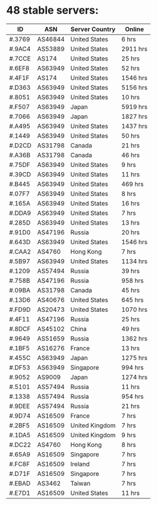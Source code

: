 # 48 stable servers:

| ID | ASN | Server Country | Online |
| ------ | ------ | ------ | ------ |
| #.3769 | AS46844 | United States | 6 hrs |
| #.9AC4 | AS53889 | United States | 2911 hrs |
| #.7CCE | AS174 | United States | 25 hrs |
| #.6EF8 | AS63949 | United States | 52 hrs |
| #.4F1F | AS174 | United States | 1546 hrs |
| #.D363 | AS63949 | United States | 5156 hrs |
| #.8051 | AS63949 | United States | 10 hrs |
| #.F507 | AS63949 | Japan | 5919 hrs |
| #.7066 | AS63949 | Japan | 1827 hrs |
| #.A495 | AS63949 | United States | 1437 hrs |
| #.1449 | AS63949 | United States | 50 hrs |
| #.D2CD | AS31798 | Canada | 21 hrs |
| #.A36B | AS31798 | Canada | 46 hrs |
| #.75DF | AS63949 | United States | 9 hrs |
| #.39CD | AS63949 | United States | 11 hrs |
| #.B445 | AS63949 | United States | 469 hrs |
| #.07F7 | AS63949 | United States | 8 hrs |
| #.165A | AS63949 | United States | 16 hrs |
| #.DDA9 | AS63949 | United States | 7 hrs |
| #.285D | AS63949 | United States | 13 hrs |
| #.91D0 | AS47196 | Russia | 20 hrs |
| #.643D | AS63949 | United States | 1546 hrs |
| #.CAA2 | AS4760 | Hong Kong | 7 hrs |
| #.5B97 | AS63949 | United States | 1134 hrs |
| #.1209 | AS57494 | Russia | 39 hrs |
| #.758B | AS47196 | Russia | 958 hrs |
| #.09BA | AS31798 | Canada | 45 hrs |
| #.13D6 | AS40676 | United States | 645 hrs |
| #.FD9D | AS20473 | United States | 1070 hrs |
| #.4F11 | AS47196 | Russia | 25 hrs |
| #.8DCF | AS45102 | China | 49 hrs |
| #.9649 | AS51659 | Russia | 1362 hrs |
| #.1BF5 | AS16276 | France | 13 hrs |
| #.455C | AS63949 | Japan | 1275 hrs |
| #.DF53 | AS63949 | Singapore | 994 hrs |
| #.9052 | AS9009 | Japan | 1274 hrs |
| #.5101 | AS57494 | Russia | 11 hrs |
| #.1338 | AS57494 | Russia | 954 hrs |
| #.9DEE | AS57494 | Russia | 21 hrs |
| #.9D74 | AS16509 | France | 7 hrs |
| #.2BF5 | AS16509 | United Kingdom | 7 hrs |
| #.1DA5 | AS16509 | United Kingdom | 9 hrs |
| #.DC22 | AS4760 | Hong Kong | 8 hrs |
| #.65A9 | AS16509 | Singapore | 7 hrs |
| #.FC8F | AS16509 | Ireland | 7 hrs |
| #.D71F | AS16509 | Singapore | 7 hrs |
| #.EBAD | AS3462 | Taiwan | 7 hrs |
| #.E7D1 | AS16509 | United States | 11 hrs |

